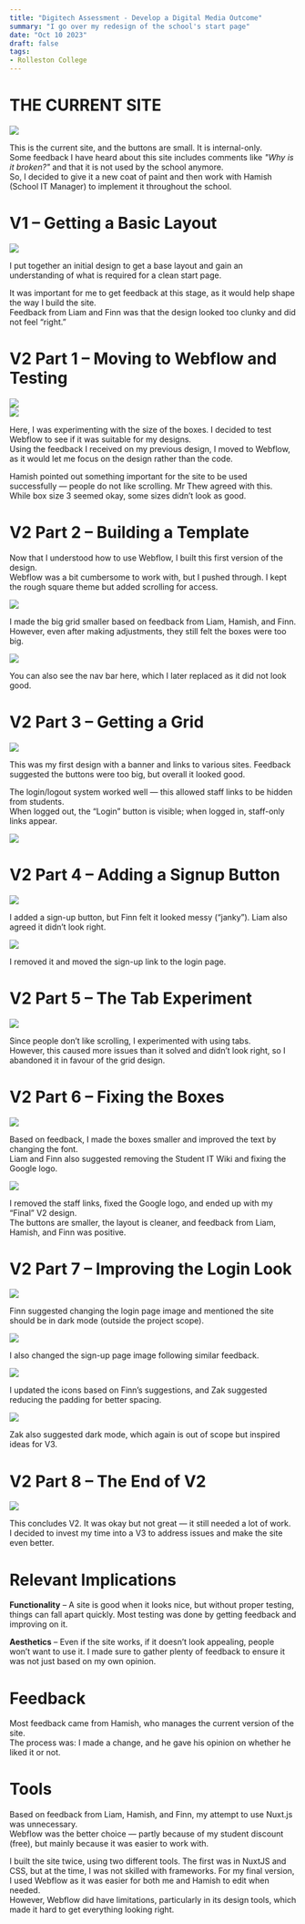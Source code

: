 ```yaml
---
title: "Digitech Assessment - Develop a Digital Media Outcome"
summary: "I go over my redesign of the school's start page"
date: "Oct 10 2023"
draft: false
tags:
- Rolleston College
---
```


# THE CURRENT SITE

![](https://serv.husky.nz/ddmo/c41f7c063bc46a046d168037a58cd2936f6fbdcb.png)

This is the current site, and the buttons are small. It is internal-only.  
Some feedback I have heard about this site includes comments like *"Why is it broken?"* and that it is not used by the school anymore.  
So, I decided to give it a new coat of paint and then work with Hamish (School IT Manager) to implement it throughout the school.

# V1 – Getting a Basic Layout

![](https://serv.husky.nz/ddmo/media/image3.png)

I put together an initial design to get a base layout and gain an understanding of what is required for a clean start page.

It was important for me to get feedback at this stage, as it would help shape the way I build the site.  
Feedback from Liam and Finn was that the design looked too clunky and did not feel “right.”

# V2 Part 1 – Moving to Webflow and Testing

![](https://serv.husky.nz/ddmo/6fb5fbd4e7782af8700cb6b303fa29b946ad41a9.png)  
![](https://serv.husky.nz/ddmo/media/image5.png)

Here, I was experimenting with the size of the boxes. I decided to test Webflow to see if it was suitable for my designs.  
Using the feedback I received on my previous design, I moved to Webflow, as it would let me focus on the design rather than the code.  

Hamish pointed out something important for the site to be used successfully — people do not like scrolling. Mr Thew agreed with this.  
While box size 3 seemed okay, some sizes didn’t look as good.

# V2 Part 2 – Building a Template

Now that I understood how to use Webflow, I built this first version of the design.  
Webflow was a bit cumbersome to work with, but I pushed through. I kept the rough square theme but added scrolling for access.

![](https://serv.husky.nz/ddmo/297b72cceddda0f7ebe5d06adfbd3af30e26a804.png)

I made the big grid smaller based on feedback from Liam, Hamish, and Finn. However, even after making adjustments, they still felt the boxes were too big.

![](https://serv.husky.nz/ddmo/184baf042f8c074d0661b245ea5e03a92f3e5dbb.png)

You can also see the nav bar here, which I later replaced as it did not look good.

# V2 Part 3 – Getting a Grid

![](https://serv.husky.nz/ddmo/b157b6a044e0b013a8f8cc43c8ae8ba40ed86ddc.png)

This was my first design with a banner and links to various sites. Feedback suggested the buttons were too big, but overall it looked good.  

The login/logout system worked well — this allowed staff links to be hidden from students.  
When logged out, the “Login” button is visible; when logged in, staff-only links appear.

![](https://serv.husky.nz/ddmo/e08c1677fde9239dc91f997e1f2d2fc0ffdfd8d6.png)

# V2 Part 4 – Adding a Signup Button

![](https://serv.husky.nz/ddmo/16ae5c241ac29e81e80bbbb7462a99fdd1a0081e.png)

I added a sign-up button, but Finn felt it looked messy (“janky”). Liam also agreed it didn’t look right.

![](https://serv.husky.nz/ddmo/2d83c25c079628a55391d81c81cd919bb7a68bd3.png)

I removed it and moved the sign-up link to the login page.

# V2 Part 5 – The Tab Experiment

![](https://serv.husky.nz/ddmo/0e0afe2cb641c0f2fec72d816d4e2654dd641d9d.png)

Since people don’t like scrolling, I experimented with using tabs.  
However, this caused more issues than it solved and didn’t look right, so I abandoned it in favour of the grid design.

# V2 Part 6 – Fixing the Boxes

![](https://serv.husky.nz/ddmo/1178f0d8d19833927fdfb9b0c2463f5f8a0a2983.png)

Based on feedback, I made the boxes smaller and improved the text by changing the font.  
Liam and Finn also suggested removing the Student IT Wiki and fixing the Google logo.

![](https://serv.husky.nz/ddmo/eb7fdf3c1e6f92ce2b745375c463d898ca7485e0.png)

I removed the staff links, fixed the Google logo, and ended up with my “Final” V2 design.  
The buttons are smaller, the layout is cleaner, and feedback from Liam, Hamish, and Finn was positive.

# V2 Part 7 – Improving the Login Look

![](https://serv.husky.nz/ddmo/53d5d690d34ef89b8607466b7f12d6e8875f63d1.png)

Finn suggested changing the login page image and mentioned the site should be in dark mode (outside the project scope).

![](https://serv.husky.nz/ddmo/4d45ae39deea22181fa80cbe427ea1efadd64f2e.png)

I also changed the sign-up page image following similar feedback.

![](https://serv.husky.nz/ddmo/fc50867be0f4b4a3712ac08299e9ec2d2eea8391.png)

I updated the icons based on Finn’s suggestions, and Zak suggested reducing the padding for better spacing.

![](https://serv.husky.nz/ddmo/06740b56439d84888b48415d1e498cc21d220156.png)

Zak also suggested dark mode, which again is out of scope but inspired ideas for V3.

# V2 Part 8 – The End of V2

![](https://serv.husky.nz/ddmo/eb3217f3088fe136eb62a3b81697ba0579dc7ee3.png)

This concludes V2. It was okay but not great — it still needed a lot of work.  
I decided to invest my time into a V3 to address issues and make the site even better.

# Relevant Implications

**Functionality** – A site is good when it looks nice, but without proper testing, things can fall apart quickly. Most testing was done by getting feedback and improving on it.

**Aesthetics** – Even if the site works, if it doesn’t look appealing, people won’t want to use it. I made sure to gather plenty of feedback to ensure it was not just based on my own opinion.

# Feedback

Most feedback came from Hamish, who manages the current version of the site.  
The process was: I made a change, and he gave his opinion on whether he liked it or not.

# Tools

Based on feedback from Liam, Hamish, and Finn, my attempt to use Nuxt.js was unnecessary.  
Webflow was the better choice — partly because of my student discount (free), but mainly because it was easier to work with.

I built the site twice, using two different tools. The first was in NuxtJS and CSS, but at the time, I was not skilled with frameworks. For my final version, I used Webflow as it was easier for both me and Hamish to edit when needed.  
However, Webflow did have limitations, particularly in its design tools, which made it hard to get everything looking right.

